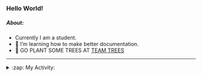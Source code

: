 ### Hello World!

##### About:
- Currently I am a student.
- 🌱 I’m learning how to make better documentation.
- 🌱 GO PLANT SOME TREES AT [TEAM TREES](https://teamtrees.org/)

---
<details>
  <summary>:zap: My Activity:</summary>
  
<!--START_SECTION:waka-->
![Code Time](http://img.shields.io/badge/Code%20Time-1%2C157%20hrs%2047%20mins-blue)

**I'm a Night 🦉** 

```text
🌞 Morning                1855 commits        ███░░░░░░░░░░░░░░░░░░░░░░   10.03 % 
🌆 Daytime                6285 commits        ████████░░░░░░░░░░░░░░░░░   34.00 % 
🌃 Evening                5276 commits        ███████░░░░░░░░░░░░░░░░░░   28.54 % 
🌙 Night                  5072 commits        ███████░░░░░░░░░░░░░░░░░░   27.43 % 
```
📅 **I'm Most Productive on Wednesday** 

```text
Monday                   2631 commits        ████░░░░░░░░░░░░░░░░░░░░░   14.23 % 
Tuesday                  2525 commits        ███░░░░░░░░░░░░░░░░░░░░░░   13.66 % 
Wednesday                4308 commits        ██████░░░░░░░░░░░░░░░░░░░   23.30 % 
Thursday                 2388 commits        ███░░░░░░░░░░░░░░░░░░░░░░   12.92 % 
Friday                   1881 commits        ███░░░░░░░░░░░░░░░░░░░░░░   10.17 % 
Saturday                 1624 commits        ██░░░░░░░░░░░░░░░░░░░░░░░   08.78 % 
Sunday                   3131 commits        ████░░░░░░░░░░░░░░░░░░░░░   16.94 % 
```


📊 **This Week I Spent My Time On** 

```text
🔥 Editors: 
VS Code                  2 hrs 38 mins       █████████████████████████   100.00 % 

🐱‍💻 Projects: 
praise                   2 hrs 37 mins       █████████████████████████   99.13 % 
CSF31                    1 min               ░░░░░░░░░░░░░░░░░░░░░░░░░   00.76 % 
giveth-dapps-v2          0 secs              ░░░░░░░░░░░░░░░░░░░░░░░░░   00.11 % 
```


 Last Updated on 09/08/2023 21:10:17 UTC
<!--END_SECTION:waka-->
</details>

